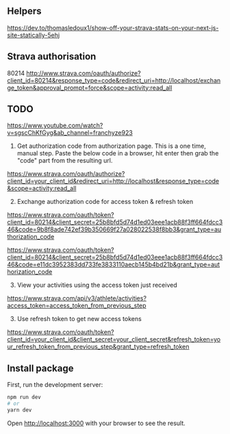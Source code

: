 ## Helpers
https://dev.to/thomasledoux1/show-off-your-strava-stats-on-your-next-js-site-statically-5ehj
## Strava authorisation
80214
http://www.strava.com/oauth/authorize?client_id=80214&response_type=code&redirect_uri=http://localhost/exchange_token&approval_prompt=force&scope=activity:read_all


## TODO
https://www.youtube.com/watch?v=sgscChKfGyg&ab_channel=franchyze923
1) Get authorization code from authorization page. This is a one time, manual step. 
Paste the below code in a browser, hit enter then grab the "code" part from the resulting url. 

https://www.strava.com/oauth/authorize?client_id=your_client_id&redirect_uri=http://localhost&response_type=code&scope=activity:read_all

2) Exchange authorization code for access token & refresh token

https://www.strava.com/oauth/token?client_id=80214&client_secret=25b8bfd5d74d1ed03eee1acb88f3ff664fdcc346&code=9b8f8ade742ef39b350669f27a028022538f8bb3&grant_type=authorization_code

https://www.strava.com/oauth/token?client_id=80214&client_secret=25b8bfd5d74d1ed03eee1acb88f3ff664fdcc346&code=e11dc3952383dd733fe3833110aecb145b4bd21b&grant_type=authorization_code


3) View your activities using the access token just received

https://www.strava.com/api/v3/athlete/activities?access_token=access_token_from_previous_step

3) Use refresh token to get new access tokens

https://www.strava.com/oauth/token?client_id=your_client_id&client_secret=your_client_secret&refresh_token=your_refresh_token_from_previous_step&grant_type=refresh_token




## Install package

First, run the development server:

```bash
npm run dev
# or
yarn dev
```

Open [http://localhost:3000](http://localhost:3000) with your browser to see the result.